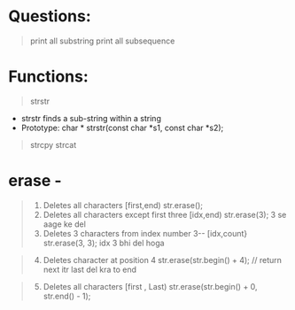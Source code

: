 # Questions:
> print all substring
> print all subsequence
# Functions:
> strstr 
- strstr finds a sub-string within a string
- Prototype: char * strstr(const char *s1, const char *s2); 
> strcpy
> strcat



# erase - 
>1. Deletes all characters [first,end)
    str.erase();
>2.  Deletes all characters except first three [idx,end)
	str.erase(3); 3 se aage ke del
>3. Deletes 3 characters from index number 3-- [idx,count}
    str.erase(3, 3); idx 3 bhi del hoga

>4. Deletes character at position 4
    str.erase(str.begin() + 4); // return next itr last del kra to end

>5.  Deletes all characters [first , Last)
	str.erase(str.begin() + 0, str.end() - 1);
